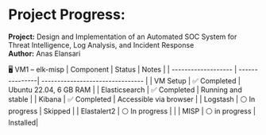 # Project Progress:

**Project:** 	Design and Implementation of an Automated SOC System for Threat Intelligence, Log Analysis, and Incident Response </br> 
**Author:** Anas Elansari

🖥️ VM1 – elk-misp
| Component           | Status          | Notes                            |
| ------------------- | ---------------| -------------------------------- |
| VM Setup            | ✅ Completed   | Ubuntu 22.04, 6 GB RAM          |
| Elasticsearch       | ✅ Completed   | Running and stable               |
| Kibana              | ✅ Completed   | Accessible via browser           |
| Logstash            | ⚪ In progress | Skipped |
| Elastalert2         | ⚪ In progress |  |
| MISP                | ⚪ in progress | Installed|
